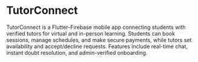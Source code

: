 # TutorConnect
TutorConnect is a Flutter-Firebase mobile app connecting students with verified tutors for virtual and in-person learning. Students can book sessions, manage schedules, and make secure payments, while tutors set availability and accept/decline requests. Features include real-time chat, instant doubt resolution, and admin-verified onboarding.
